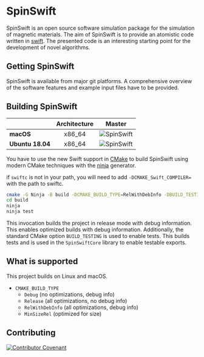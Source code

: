 # SpinSwift
SpinSwift is an open source software simulation package for the simulation of magnetic materials.
The aim of SpinSwift is to provide an atomistic code written in [swift](https://swift.org). 
The presented code is an interesting starting point for the development of novel algorithms.

## Getting SpinSwift
SpinSwift is available from major git platforms.
A comprehensive overview of the software features and example input files have to be provided.

## Building SpinSwift
| | **Architecture** | **Master** |
|---|:---:|:---:|
| **macOS**        | x86_64 |![SpinSwift](https://github.com/araven/spinswift/workflows/SwiftOnMac/badge.svg)|
| **Ubuntu 18.04** | x86_64 |![SpinSwift](https://github.com/araven/spinswift/workflows/SwiftOnLinux/badge.svg)|

You have to use the new Swift support in [CMake](https://cmake.org) to build SpinSwift using modern CMake techniques with the [ninja](https://ninja-build.org) generator.

if `swiftc` is not in your path, you will need to add `-DCMAKE_Swift_COMPILER=` with the path to swiftc.

```sh
cmake -G Ninja -B build -DCMAKE_BUILD_TYPE=RelWithDebInfo -DBUILD_TESTING=YES -DCMAKE_BUILD_WITH_INSTALL_RPATH=ON
cd build
ninja
ninja test
```

This invocation builds the project in release mode with debug information.
This enables optimized builds with debug information.
Additionally, the standard CMake option `BUILD_TESTING` is used to enable tests.
This builds tests and is used in the `SpinSwiftCore` library to enable testable exports.

## What is supported

This project builds on Linux and macOS.

- `CMAKE_BUILD_TYPE`
  * `Debug` (no optimizations, debug info)
  * `Release` (all optimizations, no debug info)
  * `RelWithDebInfo` (all optimizations, debug info)
  * `MinSizeRel` (optimized for size)
  
## Contributing

[![Contributor Covenant](https://img.shields.io/badge/Contributor%20Covenant-v2.0%20adopted-ff69b4.svg)](code_of_conduct.md)
